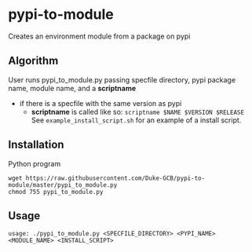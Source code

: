 # pypi-to-module
Creates an environment module from a package on pypi

## Algorithm
User runs pypi_to_module.py passing specfile directory, pypi package name, module name, and a __scriptname__
- if there is a specfile with the same version as pypi
  - __scriptname__ is called like so: `scriptname $NAME $VERSION $RELEASE`
See `example_install_script.sh` for an example of a install script. 

## Installation
Python program
```
wget https://raw.githubusercontent.com/Duke-GCB/pypi-to-module/master/pypi_to_module.py
chmod 755 pypi_to_module.py
```




## Usage
```
usage: ./pypi_to_module.py <SPECFILE_DIRECTORY> <PYPI_NAME> <MODULE_NAME> <INSTALL_SCRIPT>
```


